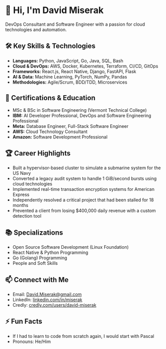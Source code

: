 # 👋 Hi, I'm David Miserak

DevOps Consultant and Software Engineer with a passion for cloud technologies and automation.

## 🛠️ Key Skills & Technologies

- **Languages:** Python, JavaScript, Go, Java, SQL, Bash
- **Cloud & DevOps:** AWS, Docker, Kubernetes, Terraform, CI/CD, GitOps
- **Frameworks:** React.js, React Native, Django, FastAPI, Flask
- **AI & Data:** Machine Learning, PyTorch, NumPy, Pandas
- **Methodologies:** Agile/Scrum, BDD/TDD, Microservices

## 🧠 Certifications & Education

- MSc & BSc in Software Engineering (Vermont Technical College)
- **IBM:** AI Developer Professional, DevOps and Software Engineering Professional
- **Meta:** Database Engineer, Full-Stack Software Engineer
- **AWS:** Cloud Technology Consultant
- **Amazon:** Software Development Professional

## 🏆 Career Highlights

- Built a hypervisor-based cluster to simulate a submarine system for the US Navy
- Converted a legacy audit system to handle 1 GiB/second bursts using cloud technologies
- Implemented real-time transaction encryption systems for American Express
- Independently resolved a critical project that had been stalled for 18 months
- Prevented a client from losing $400,000 daily revenue with a custom detection tool

## 📚 Specializations

- Open Source Software Development (Linux Foundation)
- React Native & Python Programming
- Go (Golang) Programming
- People and Soft Skills

## 📫 Connect with Me

- Email: David.Miserak@gmail.com
- LinkedIn: [linkedin.com/in/miserak](https://linkedin.com/in/miserak)
- Credly: [credly.com/users/david-miserak](https://credly.com/users/david-miserak)

## ⚡ Fun Facts

- If I had to learn to code from scratch again, I would start with Pascal
- Pronouns: He/Him
